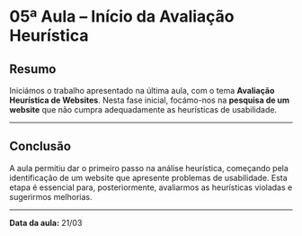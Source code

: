 # 05ª Aula – Início da Avaliação Heurística

## Resumo

Iniciámos o trabalho apresentado na última aula, com o tema **Avaliação Heurística de Websites**.
Nesta fase inicial, focámo-nos na **pesquisa de um website** que não cumpra adequadamente as heurísticas de usabilidade.

---

## Conclusão

A aula permitiu dar o primeiro passo na análise heurística, começando pela identificação de um website que apresente problemas de usabilidade. Esta etapa é essencial para, posteriormente, avaliarmos as heurísticas violadas e sugerirmos melhorias.

---

**Data da aula:** 21/03